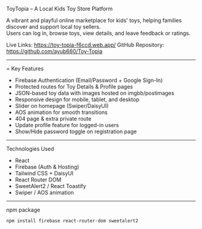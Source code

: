 ToyTopia – A Local Kids Toy Store Platform

A vibrant and playful online marketplace for kids' toys, helping families discover and support local toy sellers.  
Users can log in, browse toys, view details, and leave feedback or ratings.




Live Links: https://toy-topia-f6ccd.web.app/
GitHub Repository: https://github.com/ayub660/Toy-Topia

---

= Key Features
- Firebase Authentication (Email/Password + Google Sign-In)  
- Protected routes for Toy Details & Profile pages  
- JSON-based toy data with images hosted on imgbb/postimages  
- Responsive design for mobile, tablet, and desktop  
- Slider on homepage (Swiper/DaisyUI)  
- AOS animation for smooth transitions  
- 404 page & extra private route  
- Update profile feature for logged-in users  
- Show/Hide password toggle on registration page  

---

Technologies Used
- React  
- Firebase (Auth & Hosting)  
- Tailwind CSS + DaisyUI  
- React Router DOM  
- SweetAlert2 / React Toastify  
- Swiper / AOS animation  

---

npm package
```bash
npm install firebase react-router-dom sweetalert2 
